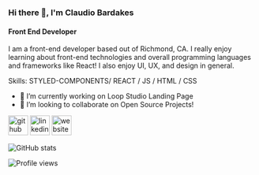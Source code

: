 ### Hi there 👋, I'm Claudio Bardakes
#### Front End Developer
I am a front-end developer based out of Richmond, CA. I really enjoy learning about front-end technologies and overall programming languages and frameworks like React! I also enjoy UI, UX, and design in general.

Skills: STYLED-COMPONENTS/ REACT / JS / HTML / CSS

- 🔭 I’m currently working on Loop Studio Landing Page 
- 👯 I’m looking to collaborate on Open Source Projects! 


[<img src='https://cdn.jsdelivr.net/npm/simple-icons@3.0.1/icons/github.svg' alt='github' height='40'>](https://github.com/claudiobardales)  [<img src='https://cdn.jsdelivr.net/npm/simple-icons@3.0.1/icons/linkedin.svg' alt='linkedin' height='40'>](https://www.linkedin.com/in/claudiobardales/)  [<img src='https://cdn.jsdelivr.net/npm/simple-icons@3.0.1/icons/icloud.svg' alt='website' height='40'>](https://claudiobardales.dev/)  

![GitHub stats](https://github-readme-stats.vercel.app/api?username=claudiobardales&show_icons=true)  

![Profile views](https://gpvc.arturio.dev/claudiobardales)  
